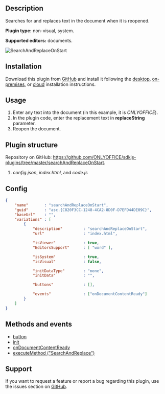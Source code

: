 ## Description

Searches for and replaces text in the document when it is reopened.

**Plugin type:** non-visual, system.

**Supported editors:** documents.

![SearchAndReplaceOnStart](/assets/images/plugins/gifs/search-and-replace-on-start.gif)

## Installation

Download this plugin from [GitHub](https://github.com/ONLYOFFICE/sdkjs-plugins/tree/master/searchAndReplaceOnStart) and install it following the [desktop](../../Adding%20plugins/ONLYOFFICE%20Desktop%20Editors/index.md), [on-premises](../../Adding%20plugins/ONLYOFFICE%20Docs%20on-premises/index.md), or [cloud](../../Adding%20plugins/ONLYOFFICE%20Cloud/index.md) installation instructions.

## Usage

1. Enter any text into the document (in this example, it is *ONLYOFFICE*).
2. In the plugin code, enter the replacement text in **replaceString** parameter.
3. Reopen the document.

## Plugin structure

Repository on GitHub: <https://github.com/ONLYOFFICE/sdkjs-plugins/tree/master/searchAndReplaceOnStart>.

1. *config.json*, *index.html*, and *code.js*

## Config

``` json
{
    "name"       : "searchAndReplaceOnStart",
    "guid"       : "asc.{C820F3CC-1248-4CA2-8D0F-D7EFD44DE09C}",
    "baseUrl"    : "",
    "variations" : [
        {
            "description"         : "searchAndReplaceOnStart",
            "url"                 : "index.html",

            "isViewer"            : true,
            "EditorsSupport"      : [ "word" ],

            "isSystem"            : true,
            "isVisual"            : false,

            "initDataType"        : "none",
            "initData"            : "",

            "buttons"             : [],

            "events"              : ["onDocumentContentReady"]
        }
    ]
}
```

## Methods and events

* [button](/plugin/events/button)
* [init](/plugin/events/init)
* [onDocumentContentReady](/plugin/events/ondocumentcontentready)
* [executeMethod ("SearchAndReplace")](/plugin/executemethod/text/searchandreplace)

## Support

If you want to request a feature or report a bug regarding this plugin, use the issues section on [GitHub](https://github.com/ONLYOFFICE/sdkjs-plugins/issues).
